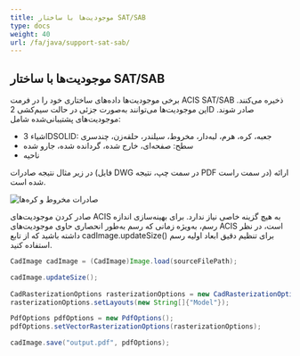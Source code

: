 ```yaml
---
title: موجودیت‌ها با ساختار SAT/SAB
type: docs
weight: 40
url: /fa/java/support-sat-sab/
---
```


## **موجودیت‌ها با ساختار SAT/SAB**

برخی موجودیت‌ها داده‌های ساختاری خود را در فرمت ACIS SAT/SAB ذخیره می‌کنند. این موجودیت‌ها می‌توانند به‌صورت جزئی در حالت سیم‌کشی 2D صادر شوند. موجودیت‌های پشتیبانی‌شده شامل:

* اشیاء 3DSOLID: جعبه، کره، هرم، لبه‌دار، مخروط، سیلندر، حلقه‌زن، چندسری
* سطح: صفحه‌ای، خارج شده، گردانده شده، جارو شده
* ناحیه

در زیر مثال نتیجه صادرات (فایل DWG در سمت چپ، نتیجه PDF در سمت راست) ارائه شده است.

![صادرات مخروط و کره‌ها](/fa/_assets/coneAndSpheres.png)

صادر کردن موجودیت‌های ACIS به هیچ گزینه خاصی نیاز ندارد. برای بهینه‌سازی اندازه رسم، به‌ویژه زمانی که رسم به‌طور انحصاری حاوی موجودیت‌های ACIS است، در نظر داشته باشید که از تابع cadImage.updateSize() برای تنظیم دقیق ابعاد اولیه رسم استفاده کنید.

```java
CadImage cadImage = (CadImage)Image.load(sourceFilePath);

cadImage.updateSize();
	
CadRasterizationOptions rasterizationOptions = new CadRasterizationOptions();
rasterizationOptions.setLayouts(new String[]{"Model"});

PdfOptions pdfOptions = new PdfOptions();
pdfOptions.setVectorRasterizationOptions(rasterizationOptions);

cadImage.save("output.pdf", pdfOptions);
```
